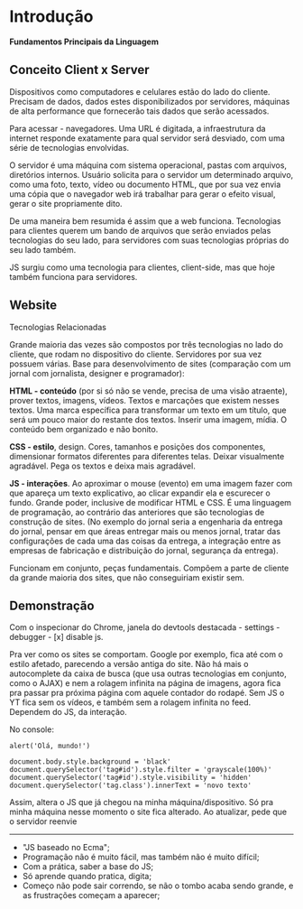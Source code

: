 # Introdução
**Fundamentos Principais da Linguagem**

## Conceito Client x Server
Dispositivos como computadores e celulares estão do lado do cliente. Precisam de dados, dados estes disponibilizados por servidores, máquinas de alta performance que fornecerão tais dados que serão acessados.

Para acessar - navegadores.
Uma URL é digitada, a infraestrutura da internet responde exatamente para qual servidor será desviado, com uma série de tecnologias envolvidas.

O servidor é uma máquina com sistema operacional, pastas com arquivos, diretórios internos. Usuário solicita para o servidor um determinado arquivo, como uma foto, texto, vídeo ou documento HTML, que por sua vez envia uma cópia que o navegador web irá trabalhar para gerar o efeito visual, gerar o site propriamente dito.

De uma maneira bem resumida é assim que a web funciona. Tecnologias para clientes querem um bando de arquivos que serão enviados pelas tecnologias do seu lado, para servidores com suas tecnologias próprias do seu lado também.

JS surgiu como uma tecnologia para clientes, client-side, mas que hoje também funciona para servidores.

## Website
Tecnologias Relacionadas

Grande maioria das vezes são compostos por três tecnologias no lado do cliente, que rodam no dispositivo do cliente. Servidores por sua vez possuem várias. Base para desenvolvimento de sites (comparação com um jornal com jornalista, designer e programador):

**HTML - conteúdo** (por si só não se vende, precisa de uma visão atraente), prover textos, imagens, vídeos. Textos e marcações que existem nesses textos. Uma marca específica para transformar um texto em um título, que será um pouco maior do restante dos textos. Inserir uma imagem, mídia. O conteúdo bem organizado e não bonito.

**CSS - estilo**, design. Cores, tamanhos e posições dos componentes, dimensionar formatos diferentes para diferentes telas. Deixar visualmente agradável. Pega os textos e deixa mais agradável.

**JS - interações**. Ao aproximar o mouse (evento) em uma imagem fazer com que apareça um texto explicativo, ao clicar expandir ela e escurecer o fundo. Grande poder, inclusive de modificar HTML e CSS. É uma linguagem de programação, ao contrário das anteriores que são tecnologias de construção de sites. (No exemplo do jornal seria a engenharia da entrega do jornal, pensar em que áreas entregar mais ou menos jornal, tratar das configurações de cada uma das coisas da entrega, a integração entre as empresas de fabricação e distribuição do jornal, segurança da entrega).

Funcionam em conjunto, peças fundamentais. Compõem a parte de cliente da grande maioria dos sites, que não conseguiriam existir sem.

## Demonstração

Com o inspecionar do Chrome, janela do devtools destacada - settings - debugger -  [x] disable js.

Pra ver como os sites se comportam. Google por exemplo, fica até com o estilo afetado, parecendo a versão antiga do site. Não há mais o autocomplete da caixa de busca (que usa outras tecnologias em conjunto, como o AJAX) e nem a rolagem infinita na página de imagens, agora fica pra passar pra próxima página com aquele contador do rodapé. Sem JS o YT fica sem os vídeos, e também sem a rolagem infinita no feed. Dependem do JS, da interação.

No console:
```
alert('Olá, mundo!')

document.body.style.background = 'black'
document.querySelector('tag#id').style.filter = 'grayscale(100%)'
document.querySelector('tag#id').style.visibility = 'hidden'
document.querySelector('tag.class').innerText = 'novo texto'
```
Assim, altera o JS que já chegou na minha máquina/dispositivo. Só pra minha máquina nesse momento o site fica alterado. Ao atualizar, pede que o servidor reenvie

---

- "JS baseado no Ecma";
- Programação não é muito fácil, mas também não é muito difícil;
- Com a prática, saber a base do JS;
- Só aprende quando pratica, digita;
- Começo não pode sair correndo, se não o tombo acaba sendo grande, e as frustrações começam a aparecer;
